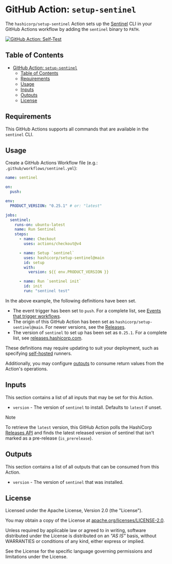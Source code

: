 # GitHub Action: `setup-sentinel`

The `hashicorp/setup-sentinel` Action sets up the [Sentinel](https://www.hashicorp.com/sentinel) CLI in your GitHub Actions workflow by adding the `sentinel` binary to `PATH`.

[![GitHub Action: Self-Test](https://github.com/hashicorp/setup-sentinel/actions/workflows/actions-self-test.yml/badge.svg?branch=main)](https://github.com/hashicorp/setup-sentinel/actions/workflows/actions-self-test.yml)

## Table of Contents

<!-- TOC -->
* [GitHub Action: `setup-sentinel`](#github-action-setup-sentinel)
  * [Table of Contents](#table-of-contents)
  * [Requirements](#requirements)
  * [Usage](#usage)
  * [Inputs](#inputs)
  * [Outputs](#outputs)
  * [License](#license)
<!-- TOC -->

## Requirements

This GitHub Actions supports all commands that are available in the `sentinel` CLI.

## Usage

Create a GitHub Actions Workflow file (e.g.: `.github/workflows/sentinel.yml`):

```yaml
name: sentinel

on:
  push:

env:
  PRODUCT_VERSION: "0.25.1" # or: "latest"

jobs:
  sentinel:
    runs-on: ubuntu-latest
    name: Run Sentinel
    steps:
      - name: Checkout
        uses: actions/checkout@v4

      - name: Setup `sentinel`
        uses: hashicorp/setup-sentinel@main
        id: setup
        with:
          version: ${{ env.PRODUCT_VERSION }}

      - name: Run `sentinel init`
        id: init
        run: "sentinel test"
```

In the above example, the following definitions have been set.

- The event trigger has been set to `push`. For a complete list, see [Events that trigger workflows](https://docs.github.com/en/actions/using-workflows/events-that-trigger-workflows).
- The origin of this GitHub Action has been set as `hashicorp/setup-sentinel@main`. For newer versions, see the [Releases](https://github.com/hashicorp/setup-sentinel/releases).
- The version of `sentinel` to set up has been set as `0.25.1`. For a complete list, see [releases.hashicorp.com](https://releases.hashicorp.com/sentinel/).

These definitions may require updating to suit your deployment, such as specifying [self-hosted](https://docs.github.com/en/actions/using-workflows/workflow-syntax-for-github-actions#choosing-self-hosted-runners) runners.

Additionally, you may configure [outputs](https://docs.github.com/en/actions/using-workflows/workflow-syntax-for-github-actions#example-defining-outputs-for-a-job) to consume return values from the Action's operations.

## Inputs

This section contains a list of all inputs that may be set for this Action.

- `version` - The version of `sentinel` to install. Defaults to `latest` if unset.

> [!NOTE]
> To retrieve the `latest` version, this GitHub Action polls the HashiCorp [Releases API](https://api.releases.hashicorp.com/v1/releases/sentinel) and finds the latest released version of sentinel that isn't marked as a pre-release (`is_prerelease`).

## Outputs

This section contains a list of all outputs that can be consumed from this Action.

- `version` -  The version of `sentinel` that was installed.

## License

Licensed under the Apache License, Version 2.0 (the "License").

You may obtain a copy of the License at [apache.org/licenses/LICENSE-2.0](http://www.apache.org/licenses/LICENSE-2.0).

Unless required by applicable law or agreed to in writing, software distributed under the License is distributed on an _"AS IS"_ basis, without WARRANTIES or conditions of any kind, either express or implied.

See the License for the specific language governing permissions and limitations under the License.

